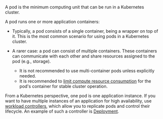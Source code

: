 A pod is the minimum computing unit that can be run in a Kubernetes cluster.

A pod runs one or more application containers:

- Typically, a pod consists of a single container, being a wrapper on top of it. This is the most common scenario for using pods in a Kubernetes cluster.
- A rarer case: a pod can consist of multiple containers. These containers can communicate with each other and share resources assigned to the pod (e.g., storage).

  <info>

  - It is not recommended to use multi-container pods unless explicitly needed.
  - It is recommended to [limit compute resource consumption](../resource-limiting) for the pod's container for stable cluster operation.
  
  </info>

From a Kubernetes perspective, one pod is one application instance. If you want to have multiple instances of an application for high availability, use [workload controllers](https://kubernetes.io/docs/concepts/workloads/controllers/), which allow you to replicate pods and control their lifecycle. An example of such a controller is [Deployment](https://kubernetes.io/docs/concepts/workloads/controllers/deployment/).
